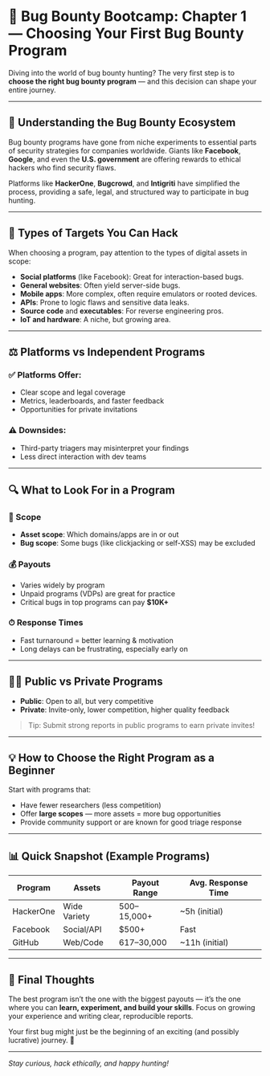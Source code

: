 # 🐞 Bug Bounty Bootcamp: Chapter 1 — Choosing Your First Bug Bounty Program

Diving into the world of bug bounty hunting? The very first step is to **choose the right bug bounty program** — and this decision can shape your entire journey.

---

## 🧠 Understanding the Bug Bounty Ecosystem

Bug bounty programs have gone from niche experiments to essential parts of security strategies for companies worldwide. Giants like **Facebook**, **Google**, and even the **U.S. government** are offering rewards to ethical hackers who find security flaws.

Platforms like **HackerOne**, **Bugcrowd**, and **Intigriti** have simplified the process, providing a safe, legal, and structured way to participate in bug hunting.

---

## 🎯 Types of Targets You Can Hack
When choosing a program, pay attention to the types of digital assets in scope:

- **Social platforms** (like Facebook): Great for interaction-based bugs.
- **General websites**: Often yield server-side bugs.
- **Mobile apps**: More complex, often require emulators or rooted devices.
- **APIs**: Prone to logic flaws and sensitive data leaks.
- **Source code** and **executables**: For reverse engineering pros.
- **IoT and hardware**: A niche, but growing area.

---

## ⚖️ Platforms vs Independent Programs

### ✅ Platforms Offer:
- Clear scope and legal coverage
- Metrics, leaderboards, and faster feedback
- Opportunities for private invitations

### ⚠️ Downsides:
- Third-party triagers may misinterpret your findings
- Less direct interaction with dev teams

---

## 🔍 What to Look For in a Program

### 🔐 Scope
- **Asset scope**: Which domains/apps are in or out
- **Bug scope**: Some bugs (like clickjacking or self-XSS) may be excluded

### 💰 Payouts
- Varies widely by program
- Unpaid programs (VDPs) are great for practice
- Critical bugs in top programs can pay **$10K+**

### ⏱ Response Times
- Fast turnaround = better learning & motivation
- Long delays can be frustrating, especially early on

---

## 🕵️‍♂️ Public vs Private Programs
- **Public**: Open to all, but very competitive
- **Private**: Invite-only, lower competition, higher quality feedback

> Tip: Submit strong reports in public programs to earn private invites!

---

## 💡 How to Choose the Right Program as a Beginner

Start with programs that:
- Have fewer researchers (less competition)
- Offer **large scopes** — more assets = more bug opportunities
- Provide community support or are known for good triage response

---

## 📊 Quick Snapshot (Example Programs)

| Program      | Assets         | Payout Range     | Avg. Response Time |
|--------------|----------------|------------------|--------------------|
| HackerOne    | Wide Variety   | $500–$15,000+    | ~5h (initial)      |
| Facebook     | Social/API     | $500+            | Fast               |
| GitHub       | Web/Code       | $617–$30,000     | ~11h (initial)     |

---

## 🚀 Final Thoughts

The best program isn’t the one with the biggest payouts — it’s the one where you can **learn, experiment, and build your skills**. Focus on growing your experience and writing clear, reproducible reports.

Your first bug might just be the beginning of an exciting (and possibly lucrative) journey. 🎉

---

_Stay curious, hack ethically, and happy hunting!_

